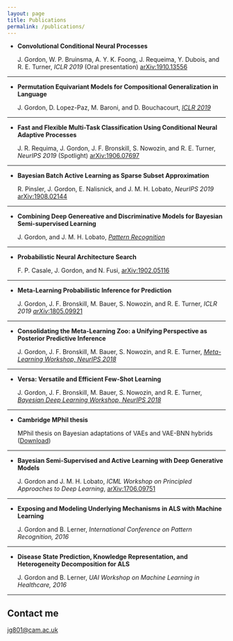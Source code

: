 ```yaml
---
layout: page
title: Publications
permalink: /publications/
---
```


* **Convolutional Conditional Neural Processes**

    J. Gordon, W. P. Bruinsma, A. Y. K. Foong, J. Requeima, Y. Dubois, and R. E. Turner, _ICLR 2019_ (Oral presentation) [arXiv:1910.13556](https://arxiv.org/abs/1910.13556)
    
***

* **Permutation Equivariant Models for Compositional Generalization in Language**

    J. Gordon, D. Lopez-Paz, M. Baroni, and D. Bouchacourt, [_ICLR 2019_](https://openreview.net/forum?id=SylVNerFvr)
    
***

* **Fast and Flexible Multi-Task Classification Using Conditional Neural Adaptive Processes**

    J. R. Requima, J. Gordon, J. F. Bronskill, S. Nowozin, and R. E. Turner, _NeurIPS 2019_ (Spotlight) [arXiv:1906.07697](https://arxiv.org/abs/1906.07697)
    
***

* **Bayesian Batch Active Learning as Sparse Subset Approximation**

    R. Pinsler, J. Gordon, E. Nalisnick, and J. M. H. Lobato, _NeurIPS 2019_ [arXiv:1908.02144](https://arxiv.org/abs/1908.02144)
    
***

* **Combining Deep Genereative and Discriminative Models for Bayesian Semi-supervised Learning**

    J. Gordon, and J. M. H. Lobato, [_Pattern Recognition_](https://www.sciencedirect.com/science/article/pii/S003132031930456X)
    
***


* **Probabilistic Neural Architecture Search**

    F. P. Casale, J. Gordon, and N. Fusi, [arXiv:1902.05116](https://arxiv.org/abs/1902.05116)
    
***

* **Meta-Learning Probabilistic Inference for Prediction**

    J. Gordon, J. F. Bronskill, M. Bauer, S. Nowozin, and R. E. Turner, _ICLR 2019_ [_arXiv_:1805.09921](https://arxiv.org/abs/1805.09921)

***

* **Consolidating the Meta-Learning Zoo: a Unifying Perspective as Posterior Predictive Inference**

    J. Gordon, J. F. Bronskill, M. Bauer, S. Nowozin, and R. E. Turner, [_Meta-Learning Workshop, NeurIPS 2018_](http://metalearning.ml/2018/papers/metalearn2018_paper26.pdf)

***

* **Versa: Versatile and Efficient Few-Shot Learning**

    J. Gordon, J. F. Bronskill, M. Bauer, S. Nowozin, and R. E. Turner, [_Bayesian Deep Learning Workshop, NeurIPS 2018_](http://bayesiandeeplearning.org/2018/papers/10.pdf)

***

* **Cambridge MPhil thesis**

	MPhil thesis on Bayesian adaptations of VAEs and VAE-BNN hybrids ([Download](https://github.com/Gordonjo/papers/blob/master/MPhilThesis/thesis.pdf/?raw=true))

***

* **Bayesian Semi-Supervised and Active Learning with Deep Generative Models**
   
   J. Gordon and J. M. H. Lobato, _ICML Workshop on Principled Approaches to Deep Learning_, [arXiv:1706.09751](https://arxiv.org/abs/1706.09751)


***

* **Exposing and Modeling Underlying Mechanisms in ALS with Machine Learning** 
   
   J. Gordon and B. Lerner, _International Conference on Pattern Recognition, 2016_


***


* **Disease State Prediction, Knowledge Representation, and Heterogeneity Decomposition for ALS** 
   
   J. Gordon and B. Lerner, _UAI Workshop on Machine Learning in Healthcare, 2016_


***

## Contact me

[jg801@cam.ac.uk](mailto:jg801@cam.ac.uk)

